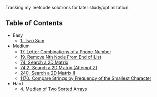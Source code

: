 
Tracking my leetcode solutions for later study/optimization. 

## Table of Contents

* Easy
    - [1. Two Sum](python/1.py)
* Medium
    - [17. Letter Combinations of a Phone Number](python/17.py)
    - [19. Remove Nth Node From End of List](python/19.py)
    - [74. Search a 2D Matrix](python/74.py)
    - [74.2. Search a 2D Matrix (Attempt 2)](python/74.2.py)
    - [240. Search a 2D Matrix II](python/240.py)
    - [1170. Compare Strings by Frequency of the Smallest Character](python/1170.py) 
* Hard
    - [4. Median of Two Sorted Arrays](python/4.py)